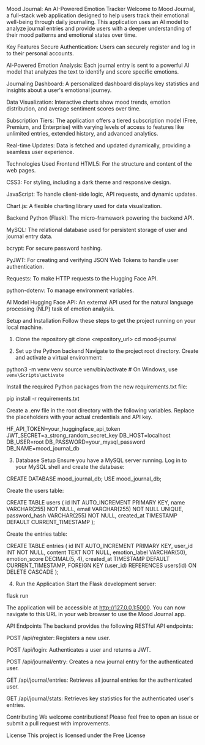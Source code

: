 Mood Journal: An AI-Powered Emotion Tracker
Welcome to Mood Journal, a full-stack web application designed to help users track their emotional well-being through daily journaling. This application uses an AI model to analyze journal entries and provide users with a deeper understanding of their mood patterns and emotional states over time.

Key Features
Secure Authentication: Users can securely register and log in to their personal accounts.

AI-Powered Emotion Analysis: Each journal entry is sent to a powerful AI model that analyzes the text to identify and score specific emotions.

Journaling Dashboard: A personalized dashboard displays key statistics and insights about a user's emotional journey.

Data Visualization: Interactive charts show mood trends, emotion distribution, and average sentiment scores over time.

Subscription Tiers: The application offers a tiered subscription model (Free, Premium, and Enterprise) with varying levels of access to features like unlimited entries, extended history, and advanced analytics.

Real-time Updates: Data is fetched and updated dynamically, providing a seamless user experience.

Technologies Used
Frontend
HTML5: For the structure and content of the web pages.

CSS3: For styling, including a dark theme and responsive design.

JavaScript: To handle client-side logic, API requests, and dynamic updates.

Chart.js: A flexible charting library used for data visualization.

Backend
Python (Flask): The micro-framework powering the backend API.

MySQL: The relational database used for persistent storage of user and journal entry data.

bcrypt: For secure password hashing.

PyJWT: For creating and verifying JSON Web Tokens to handle user authentication.

Requests: To make HTTP requests to the Hugging Face API.

python-dotenv: To manage environment variables.

AI Model
Hugging Face API: An external API used for the natural language processing (NLP) task of emotion analysis.

Setup and Installation
Follow these steps to get the project running on your local machine.

1. Clone the repository
git clone <repository_url>
cd mood-journal


2. Set up the Python backend
Navigate to the project root directory.
Create and activate a virtual environment:

python3 -m venv venv
source venv/bin/activate  # On Windows, use `venv\Scripts\activate`


Install the required Python packages from the new requirements.txt file:

pip install -r requirements.txt


Create a .env file in the root directory with the following variables. Replace the placeholders with your actual credentials and API key.

HF_API_TOKEN=your_huggingface_api_token
JWT_SECRET=a_strong_random_secret_key
DB_HOST=localhost
DB_USER=root
DB_PASSWORD=your_mysql_password
DB_NAME=mood_journal_db


3. Database Setup
Ensure you have a MySQL server running. Log in to your MySQL shell and create the database:

CREATE DATABASE mood_journal_db;
USE mood_journal_db;


Create the users table:

CREATE TABLE users (
    id INT AUTO_INCREMENT PRIMARY KEY,
    name VARCHAR(255) NOT NULL,
    email VARCHAR(255) NOT NULL UNIQUE,
    password_hash VARCHAR(255) NOT NULL,
    created_at TIMESTAMP DEFAULT CURRENT_TIMESTAMP
);


Create the entries table:

CREATE TABLE entries (
    id INT AUTO_INCREMENT PRIMARY KEY,
    user_id INT NOT NULL,
    content TEXT NOT NULL,
    emotion_label VARCHAR(50),
    emotion_score DECIMAL(5, 4),
    created_at TIMESTAMP DEFAULT CURRENT_TIMESTAMP,
    FOREIGN KEY (user_id) REFERENCES users(id) ON DELETE CASCADE
);


4. Run the Application
Start the Flask development server:

flask run


The application will be accessible at http://127.0.0.1:5000. You can now navigate to this URL in your web browser to use the Mood Journal app.

API Endpoints
The backend provides the following RESTful API endpoints:

POST /api/register: Registers a new user.

POST /api/login: Authenticates a user and returns a JWT.

POST /api/journal/entry: Creates a new journal entry for the authenticated user.

GET /api/journal/entries: Retrieves all journal entries for the authenticated user.

GET /api/journal/stats: Retrieves key statistics for the authenticated user's entries.

Contributing
We welcome contributions! Please feel free to open an issue or submit a pull request with improvements.

License
This project is licensed under the Free License
